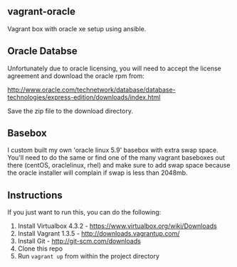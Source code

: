 vagrant-oracle
-----------------

Vagrant box with oracle xe setup using ansible.

Oracle Databse
--------------

Unfortunately due to oracle licensing, you will need to accept the license agreement and download the oracle rpm from:

http://www.oracle.com/technetwork/database/database-technologies/express-edition/downloads/index.html

Save the zip file to the download directory.

Basebox
-------

I custom built my own 'oracle linux 5.9' basebox with extra swap space. You'll need to do the same or find one of the many vagrant baseboxes out there (centOS, oraclelinux, rhel) and make sure to add swap space because the oracle installer will complain if swap is less than 2048mb.

Instructions
-----------------
If you just want to run this, you can do the following:

1. Install Virtualbox 4.3.2 - https://www.virtualbox.org/wiki/Downloads
2. Install Vagrant 1.3.5 - http://downloads.vagrantup.com/
3. Install Git - http://git-scm.com/downloads
4. Clone this repo
5. Run `vagrant up` from within the project directory
